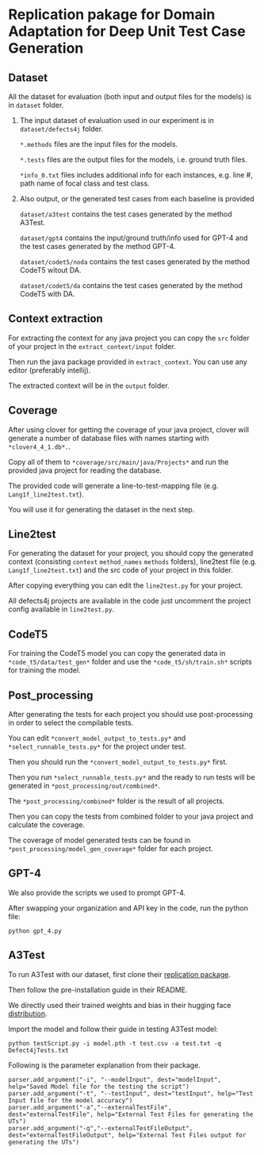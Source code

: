 # Replication pakage for Domain Adaptation for Deep Unit Test Case Generation


## Dataset
All the dataset for evaluation (both input and output files for the models) is in ```dataset``` folder.

1. The input dataset of evaluation used in our experiment is in ```dataset/defects4j``` folder.
    
    ```*.methods``` files are the input files for the models.
    
    ```*.tests``` files are the output files for the models, i.e. ground truth files.

    ```*info_0.txt``` files includes additional info for each instances, e.g. line #, path name of focal class and test class.

2. Also output, or the generated test cases from each baseline is provided

    ```dataset/a3test``` contains the test cases generated by the method A3Test.
    
    ```dataset/gpt4``` contains the input/ground truth/info used for GPT-4 and the test cases generated by the method GPT-4.

    ```dataset/codet5/noda``` contains the test cases generated by the method CodeT5 witout DA.

    ```dataset/codet5/da``` contains the test cases generated by the method CodeT5 with DA.

## Context extraction 
For extracting the context for any java project you can copy the ```src``` folder of your project in the ```extract_context/input``` folder.

Then run the java package provided in ```extract_context```. You can use any editor (preferably intellij).

The extracted context will be in the ```output``` folder.

## Coverage 
After using clover for getting the coverage of your java project, clover will generate a number of database files with names starting with ```*clover4_4_1.db*.```.

Copy all of them to ```*coverage/src/main/java/Projects*``` and run the provided java project for reading the database.

The provided code will generate a line-to-test-mapping file (e.g. ```Lang1f_line2test.txt```).

You will use it for generating the dataset in the next step.

## Line2test

For generating the dataset for your project, you should copy the generated context (consisting ```context``` ```method_names``` ```methods``` folders), line2test file (e.g. ```Lang1f_line2test.txt```) and the src code of your project in this folder.

After copying everything you can edit the ```line2test.py``` for your project.

All defects4j projects are available in the code just uncomment the project config available in ```line2test.py```.


## CodeT5
For training the CodeT5 model you can copy the generated data in ```*code_t5/data/test_gen*``` folder and use the ```*code_t5/sh/train.sh*``` scripts for training the model. 

## Post_processing 
After generating the tests for each project you should use post-processing in order to select the compilable tests. 

You can edit ```*convert_model_output_to_tests.py*``` and ```*select_runnable_tests.py*``` for the project under test.

Then you should run the ```*convert_model_output_to_tests.py*``` first.

Then you run ```*select_runnable_tests.py*``` and the ready to run tests will be generated in ```*post_processing/out/combined*```.

The ```*post_processing/combined*``` folder is the result of all projects. 

Then you can copy the tests from combined folder to your java project and calculate the coverage. 

The coverage of model generated tests can be found in ```*post_processing/model_gen_coverage*``` folder for each project.

## GPT-4
We also provide the scripts we used to prompt GPT-4.

After swapping your organization and API key in the code, run the python file:
```
python gpt_4.py
```

## A3Test
To run A3Test with our dataset, first clone their [replication package](https://github.com/awsm-research/a3test).

Then follow the pre-installation guide in their README.

We directly used their trained weights and bias in their hugging face [distribution](https://github.com/awsm-research/A3Test/tree/main).

Import the model and follow their guide in testing A3Test model:
```
python testScript.py -i model.pth -t test.csv -a test.txt -q Defect4jTests.txt
```

Following is the parameter explanation from their package.
```
parser.add_argument("-i", "--modelInput", dest="modelInput", help="Saved Model file for the testing the script")
parser.add_argument("-t", "--testInput", dest="testInput", help="Test Input file for the model accuracy")
parser.add_argument("-a","--externalTestFile", dest="externalTestFile", help="External Test Files for generating the UTs")
parser.add_argument("-q","--externalTestFileOutput", dest="externalTestFileOutput", help="External Test Files output for generating the UTs")
```